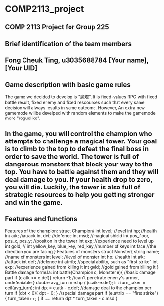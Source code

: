 # COMP2113_project
COMP 2113 Project for Group 225
--------------------------------------------------------------
Brief identification of the team members
----------------------------------------
Fong Cheuk Ting, u3035688784
[Your name], [Your UID]
--------------------------------------------------------------
Game description with basic game rules
-----------------------------------------
The game we decided to develop is "魔塔". It is fixed-values RPG with fixed battle result, fixed enemy and fixed rescources such that every same decision will always results in same outcome. However, An extra new gamemode willbe develped with random elements to make the gamemode more "roguelike".

In the game, you will control the champion who attempts to challenge a magical tower. Your goal is to climb to the top to defeat the final boss in order to save the world. The tower is full of dangerous monsters that block your way to the top. You have to battle against them and they will deal damage to you. If your health drop to zero, you will die. Luckily, the tower is also full of strategic resources to help you getting stronger and win the game.
--------------------------------------------------------------
Features and functions
-----------------------
Features of the champion:
struct Champion{
  int level; //level
  int hp; //health
  int atk; //attack
  int def; //defence
  int msd; //magical shield
  int pos_floor, pos_x, pos_y; //position in the tower
  int exp; //experience need to level up
  int gold; //
  int yellow_key, blue_key, red_key //number of keys
  int face //the direction you are facing
}
Features of monsters
struct Monster{
  string name; //name of monsters
  int level; //level of monster
  int hp; //health
  int atk; //attack
  int def; //defence
  int atrrib; //special ability, such as "first strike"
  int exp; //experience gained from killing it
  int gold; //gold gained from killing it
}
Battle damage formula:
int battle(Champion c, Monster e){
  //basic damage part
  if (c.atk <= e.def){
    return -1; //can't penetrate enemy's armer, undefeatable
  }
  double avg_turn = e.hp / (c.atk-e.def);
  int turn_taken = ceil(avg_turn);
  int dpt = e.atk - c.def; //damage deal to the champion per turn
  if (dpt < 0){
    dpt = 0;
  }
  //special damage part
  if (e.attrib == "first stirke"){
    turn_taken++;
  }
  if .....
  return dpt * turn_taken - c.msd
}
